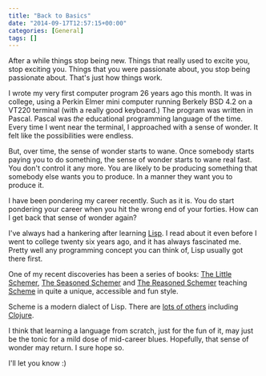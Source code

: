 ```yaml
---
title: "Back to Basics"
date: "2014-09-17T12:57:15+00:00"
categories: [General]
tags: []
---
```


After a while things stop being new. Things that really used to excite you, stop exciting you. Things that you were passionate about, you stop being passionate about. That's just how things work.

I wrote my very first computer program 26 years ago this month. It was in college, using a Perkin Elmer mini computer running Berkely BSD 4.2 on a VT220 terminal (with a really good keyboard.) The program was written in Pascal. Pascal was <em>the</em> educational programming language of the time. Every time I went near the terminal, I approached with a sense of wonder. It felt like the possibilities were endless.

But, over time, the sense of wonder starts to wane. Once somebody starts paying you to do something, the sense of wonder starts to wane real fast. You don't control it any more. You are likely to be producing something that somebody else wants you to produce. In a manner they want you to produce it.

I have been pondering my career recently. Such as it is. You do start pondering your career when you hit the wrong end of your forties. How can I get back that sense of wonder again?

I've always had a hankering after learning <a href="http://en.wikipedia.org/wiki/Lisp_%28programming_language%29">Lisp</a>. I read about it even before I went to college twenty six years ago, and it has always fascinated me. Pretty well any programming concept you can think of, Lisp usually got there first.

One of my recent discoveries has been a series of books: <a href="http://mitpress.mit.edu/books/little-schemer">The Little Schemer</a>, <a href="http://mitpress.mit.edu/books/seasoned-schemer">The Seasoned Schemer</a> and <a href="http://mitpress.mit.edu/books/reasoned-schemer">The Reasoned Schemer</a> teaching <a href="http://en.wikipedia.org/wiki/Scheme_%28programming_language%29">Scheme</a> in quite a unique, accessible and fun style.

Scheme is a modern dialect of Lisp. There are <a href="http://en.wikipedia.org/wiki/Lisp_%28programming_language%29#Major_dialects">lots of others</a> including <a href="http://en.wikipedia.org/wiki/Clojure">Clojure</a>.

I think that learning a language from scratch, just for the fun of it, may just be the tonic for a mild dose of mid-career blues. Hopefully, that sense of wonder may return. I sure hope so.

I'll let you know :)

